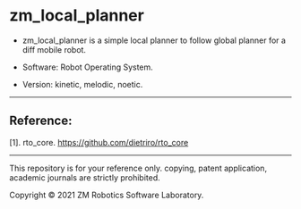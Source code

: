 # zm_local_planner

- zm_local_planner is a simple local planner to follow global planner for a diff mobile robot.

- Software: Robot Operating System.

- Version: kinetic, melodic, noetic.

------

## Reference:

[1]. rto_core. https://github.com/dietriro/rto_core

------

This repository is for your reference only. copying, patent application, academic journals are strictly prohibited.

Copyright © 2021 ZM Robotics Software Laboratory.
